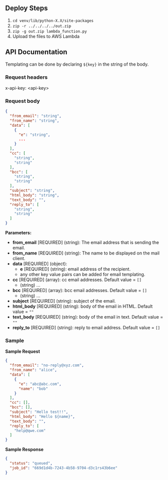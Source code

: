 ## Deploy Steps

1. `cd venv/lib/python-X.X/site-packages`
2. `zip -r ../../../../out.zip`
3. `zip -g out.zip lambda_function.py`
4. Upload the files to AWS Lambda

## API Documentation

Templating can be done by declaring `${key}` in the string of the body.

### Request headers

x-api-key: \<api-key\>

### Request body

```json
{
  "from_email": "string",
  "from_name": "string",
  "data": [
    {
      "e": "string",
      ...
    }
  ],
  "cc": [
    "string",
    "string"
  ],
  "bcc": [
    "string",
    "string"
  ],
  "subject": "string",
  "html_body": "string",
  "text_body": "",
  "reply_to": [
    "string",
    "string"
  ]
}
```

**Parameters:**

* **from_email** [REQUIRED] (string): The email address that is sending the email.
* **from_name** [REQUIRED] (string): The name to be displayed on the mail client.
* **data** [REQUIRED] (object):
    * **e** [REQUIRED] (string): email address of the recipient.
    * any other key value pairs can be added for email templating.
* **cc** [REQUIRED] (array): cc email addresses. Default value = `[]`
    * (string) ...
* **bcc** [REQUIRED] (array): bcc email addresses. Default value = `[]`
    * (string) ...
* **subject** [REQUIRED] (string): subject of the email.
* **html_body** [REQUIRED] (string): body of the email in HTML. Default value = `""`
* **text_body** [REQUIRED] (string): body of the email in text. Default value = `""`
* **reply_to** [REQUIRED] (string): reply to email address. Default value = `[]`

### Sample

**Sample Request**

```json
{
  "from_email": "no-reply@xyz.com",
  "from_name": "alice",
  "data": [
    {
      "e": "abc@abc.com",
      "name": "bob"
    }
  ],
  "cc": [],
  "bcc": [],
  "subject": "Hello test!!",
  "html_body": "Hello ${name}",
  "text_body": "",
  "reply_to": [
    "help@qwe.com"
  ]
}
```

**Sample Response**

```json
{
  "status": "queued",
  "job_id": "669d1d4b-7243-4b58-9704-d3c1rs43b6ee"
}
```
